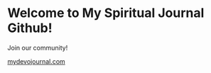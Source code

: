 # Welcome to My Spiritual Journal Github!

Join our community!

[mydevojournal.com](mydevojournal.com)
